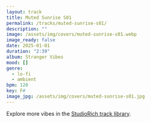 ```yaml
---
layout: track
title: Muted Sunrise S01
permalink: /tracks/muted-sunrise-s01/
description: ""
image: /assets/img/covers/muted-sunrise-s01.webp
image_ready: false
date: 2025-01-01
duration: "2:39"
album: Stranger Vibes
mood: []
genre:
  - lo-fi
  - ambient
bpm: 120
key: F#
image_jpg: /assets/img/covers/muted-sunrise-s01.jpg
---
```


Explore more vibes in the [StudioRich track library](/tracks/).
